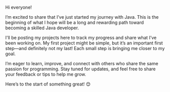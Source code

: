Hi everyone!

I’m excited to share that I’ve just started my journey with Java. This is the beginning of what I hope will be a long and rewarding path toward becoming a skilled Java developer.

I'll be posting my projects here to track my progress and share what I’ve been working on. My first project might be simple, but it’s an important first step—and definitely not my last! Each small step is bringing me closer to my goal.

I’m eager to learn, improve, and connect with others who share the same passion for programming. Stay tuned for updates, and feel free to share your feedback or tips to help me grow.

Here’s to the start of something great! 😊
